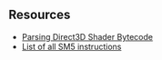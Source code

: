 ## Resources

* [Parsing Direct3D Shader Bytecode](http://timjones.io/blog/archive/2015/09/02/parsing-direct3d-shader-bytecode)
* [List of all SM5 instructions](https://docs.microsoft.com/en-us/windows/desktop/direct3dhlsl/shader-model-5-assembly--directx-hlsl-)
